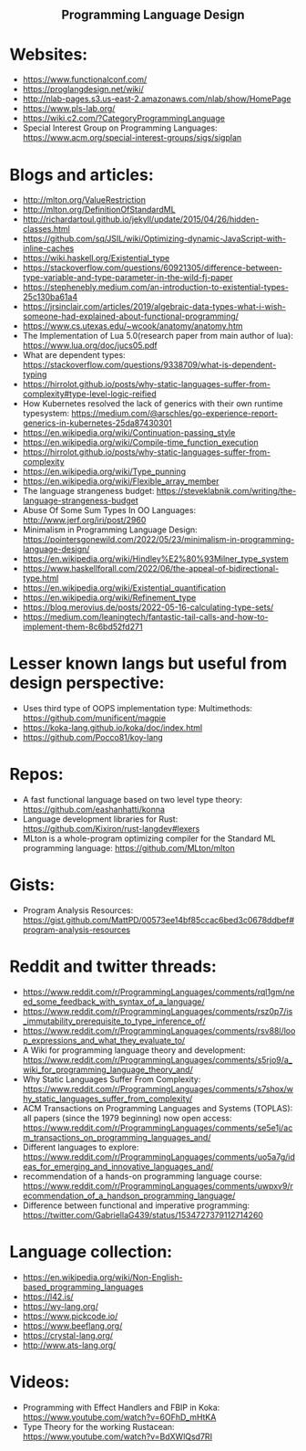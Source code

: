 <h2 align="center">Programming Language Design</h2>

# Websites:

- https://www.functionalconf.com/
- https://proglangdesign.net/wiki/
- http://nlab-pages.s3.us-east-2.amazonaws.com/nlab/show/HomePage
- https://www.pls-lab.org/
- https://wiki.c2.com/?CategoryProgrammingLanguage
- Special Interest Group on Programming Languages: https://www.acm.org/special-interest-groups/sigs/sigplan

# Blogs and articles:

- http://mlton.org/ValueRestriction
- http://mlton.org/DefinitionOfStandardML
- http://richardartoul.github.io/jekyll/update/2015/04/26/hidden-classes.html
- https://github.com/sq/JSIL/wiki/Optimizing-dynamic-JavaScript-with-inline-caches
- https://wiki.haskell.org/Existential_type
- https://stackoverflow.com/questions/60921305/difference-between-type-variable-and-type-parameter-in-the-wild-fj-paper
- https://stephenebly.medium.com/an-introduction-to-existential-types-25c130ba61a4
- https://jrsinclair.com/articles/2019/algebraic-data-types-what-i-wish-someone-had-explained-about-functional-programming/
- https://www.cs.utexas.edu/~wcook/anatomy/anatomy.htm
- The Implementation of Lua 5.0(research paper from main author of lua): https://www.lua.org/doc/jucs05.pdf
- What are dependent types: https://stackoverflow.com/questions/9338709/what-is-dependent-typing
- https://hirrolot.github.io/posts/why-static-languages-suffer-from-complexity#type-level-logic-reified
- How Kubernetes resolved the lack of generics with their own runtime typesystem: https://medium.com/@arschles/go-experience-report-generics-in-kubernetes-25da87430301
- https://en.wikipedia.org/wiki/Continuation-passing_style
- https://en.wikipedia.org/wiki/Compile-time_function_execution
- https://hirrolot.github.io/posts/why-static-languages-suffer-from-complexity
- https://en.wikipedia.org/wiki/Type_punning
- https://en.wikipedia.org/wiki/Flexible_array_member
- The language strangeness budget: https://steveklabnik.com/writing/the-language-strangeness-budget
- Abuse Of Some Sum Types In OO Languages: http://www.jerf.org/iri/post/2960
- Minimalism in Programming Language Design: https://pointersgonewild.com/2022/05/23/minimalism-in-programming-language-design/
- https://en.wikipedia.org/wiki/Hindley%E2%80%93Milner_type_system
- https://www.haskellforall.com/2022/06/the-appeal-of-bidirectional-type.html
- https://en.wikipedia.org/wiki/Existential_quantification
- https://en.wikipedia.org/wiki/Refinement_type
- https://blog.merovius.de/posts/2022-05-16-calculating-type-sets/
- https://medium.com/leaningtech/fantastic-tail-calls-and-how-to-implement-them-8c6bd52fd271

# Lesser known langs but useful from design perspective:

- Uses third type of OOPS implementation type: Multimethods: https://github.com/munificent/magpie
- https://koka-lang.github.io/koka/doc/index.html
- https://github.com/Pocco81/koy-lang

# Repos:

- A fast functional language based on two level type theory: https://github.com/eashanhatti/konna
- Language development libraries for Rust: https://github.com/Kixiron/rust-langdev#lexers
- MLton is a whole-program optimizing compiler for the Standard ML programming language: https://github.com/MLton/mlton

# Gists:

- Program Analysis Resources: https://gist.github.com/MattPD/00573ee14bf85ccac6bed3c0678ddbef#program-analysis-resources

# Reddit and twitter threads:

- https://www.reddit.com/r/ProgrammingLanguages/comments/rql1gm/need_some_feedback_with_syntax_of_a_language/
- https://www.reddit.com/r/ProgrammingLanguages/comments/rsz0p7/is_immutability_prerequisite_to_type_inference_of/
- https://www.reddit.com/r/ProgrammingLanguages/comments/rsv88l/loop_expressions_and_what_they_evaluate_to/
- A Wiki for programming language theory and development: https://www.reddit.com/r/ProgrammingLanguages/comments/s5rjo9/a_wiki_for_programming_language_theory_and/
- Why Static Languages Suffer From Complexity: https://www.reddit.com/r/ProgrammingLanguages/comments/s7shox/why_static_languages_suffer_from_complexity/
- ACM Transactions on Programming Languages and Systems (TOPLAS): all papers (since the 1979 beginning) now open access: https://www.reddit.com/r/ProgrammingLanguages/comments/se5e1j/acm_transactions_on_programming_languages_and/
- Different languages to explore: https://www.reddit.com/r/ProgrammingLanguages/comments/uo5a7g/ideas_for_emerging_and_innovative_languages_and/
- recommendation of a hands-on programming language course: https://www.reddit.com/r/ProgrammingLanguages/comments/uwpxv9/recommendation_of_a_handson_programming_language/
- Difference between functional and imperative programming: https://twitter.com/GabriellaG439/status/1534727379112714260

# Language collection:

- https://en.wikipedia.org/wiki/Non-English-based_programming_languages
- https://l42.is/
- https://wy-lang.org/
- https://www.pickcode.io/
- https://www.beeflang.org/
- https://crystal-lang.org/
- http://www.ats-lang.org/

# Videos:

- Programming with Effect Handlers and FBIP in Koka: https://www.youtube.com/watch?v=6OFhD_mHtKA
- Type Theory for the working Rustacean: https://www.youtube.com/watch?v=BdXWlQsd7RI
